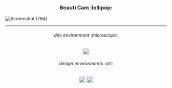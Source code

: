 <h3 align="center">
Beauti Cam :lollipop:
</h3>

![Screenshot (794)](https://user-images.githubusercontent.com/86073690/213764073-583640dc-4ce3-4071-85a0-b4943b2f3b77.jpg)

***

<h6 align="center">
dev environment :microscope:
</h6>

<div align="center">
  <img height="20" src = "https://img.shields.io/badge/Android studio-white.svg?">
</div>

<h6 align="center">
design environments :art:
</h6>

<div align="center">
  <img height="20" src = "https://img.shields.io/badge/Adobe Photoshop-white.svg?">
  <img height="20" src = "https://img.shields.io/badge/Figma-white.svg?">
</div>
